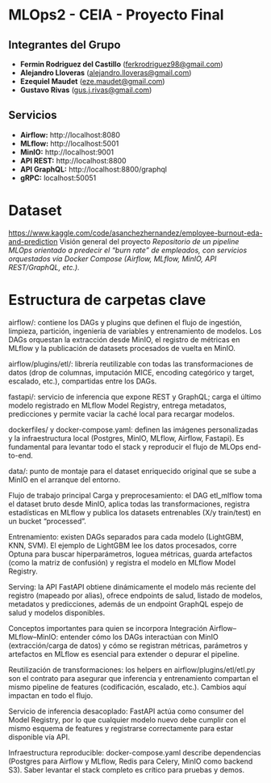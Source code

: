 # MLOps2 - CEIA - Proyecto Final

## Integrantes del Grupo

- **Fermin Rodriguez del Castillo** (<ferkrodriguez98@gmail.com>)
- **Alejandro Lloveras** (<alejandro.lloveras@gmail.com>)
- **Ezequiel Maudet** (<eze.maudet@gmail.com>)
- **Gustavo Rivas** (<gus.j.rivas@gmail.com>)

## Servicios

- **Airflow:** http://localhost:8080
- **MLflow:** http://localhost:5001  
- **MinIO:** http://localhost:9001
- **API REST:** http://localhost:8800
- **API GraphQL:** http://localhost:8800/graphql
- **gRPC:** localhost:50051

# Dataset
https://www.kaggle.com/code/asanchezhernandez/employee-burnout-eda-and-prediction
Visión general del proyecto
*Repositorio de un pipeline MLOps orientado a predecir el “burn rate” de empleados, con servicios orquestados vía Docker Compose (Airflow, MLflow, MinIO, API REST/GraphQL, etc.).*

# Estructura de carpetas clave
airflow/: contiene los DAGs y plugins que definen el flujo de ingestión, limpieza, partición, ingeniería de variables y entrenamiento de modelos. Los DAGs orquestan la extracción desde MinIO, el registro de métricas en MLflow y la publicación de datasets procesados de vuelta en MinIO.

airflow/plugins/etl/: librería reutilizable con todas las transformaciones de datos (drop de columnas, imputación MICE, encoding categórico y target, escalado, etc.), compartidas entre los DAGs.

fastapi/: servicio de inferencia que expone REST y GraphQL; carga el último modelo registrado en MLflow Model Registry, entrega metadatos, predicciones y permite vaciar la caché local para recargar modelos.

dockerfiles/ y docker-compose.yaml: definen las imágenes personalizadas y la infraestructura local (Postgres, MinIO, MLflow, Airflow, Fastapi). Es fundamental para levantar todo el stack y reproducir el flujo de MLOps end-to-end.

data/: punto de montaje para el dataset enriquecido original que se sube a MinIO en el arranque del entorno.

Flujo de trabajo principal
Carga y preprocesamiento: el DAG etl_mlflow toma el dataset bruto desde MinIO, aplica todas las transformaciones, registra estadísticas en MLflow y publica los datasets entrenables (X/y train/test) en un bucket “processed”.

Entrenamiento: existen DAGs separados para cada modelo (LightGBM, KNN, SVM). El ejemplo de LightGBM lee los datos procesados, corre Optuna para buscar hiperparámetros, loguea métricas, guarda artefactos (como la matriz de confusión) y registra el modelo en MLflow Model Registry.

Serving: la API FastAPI obtiene dinámicamente el modelo más reciente del registro (mapeado por alias), ofrece endpoints de salud, listado de modelos, metadatos y predicciones, además de un endpoint GraphQL espejo de salud y modelos disponibles.

Conceptos importantes para quien se incorpora
Integración Airflow–MLflow–MinIO: entender cómo los DAGs interactúan con MinIO (extracción/carga de datos) y cómo se registran métricas, parámetros y artefactos en MLflow es esencial para extender o depurar el pipeline.

Reutilización de transformaciones: los helpers en airflow/plugins/etl/etl.py son el contrato para asegurar que inferencia y entrenamiento compartan el mismo pipeline de features (codificación, escalado, etc.). Cambios aquí impactan en todo el flujo.

Servicio de inferencia desacoplado: FastAPI actúa como consumer del Model Registry, por lo que cualquier modelo nuevo debe cumplir con el mismo esquema de features y registrarse correctamente para estar disponible vía API.

Infraestructura reproducible: docker-compose.yaml describe dependencias (Postgres para Airflow y MLflow, Redis para Celery, MinIO como backend S3). Saber levantar el stack completo es crítico para pruebas y demos.
